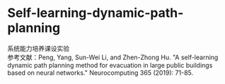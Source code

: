# Self-learning-dynamic-path-planning
系统能力培养课设实验  
参考文献：Peng, Yang, Sun-Wei Li, and Zhen-Zhong Hu. "A self-learning dynamic path planning method for evacuation in large public buildings based on neural networks." Neurocomputing 365 (2019): 71-85.
